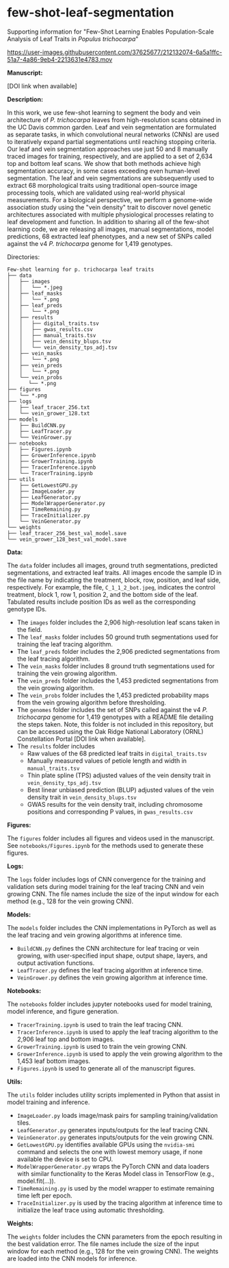 # few-shot-leaf-segmentation

Supporting information for "Few-Shot Learning Enables Population-Scale Analysis of Leaf Traits in *Populus trichocarpa*"

https://user-images.githubusercontent.com/37625677/212132074-6a5a1ffc-51a7-4a86-9eb4-2213631e4783.mov

**Manuscript:**

[DOI link when available]

**Description:**

In this work, we use few-shot learning to segment the body and vein architecture of *P. trichocarpa* leaves from high-resolution scans obtained in the UC Davis common garden. Leaf and vein segmentation are formulated as separate tasks, in which convolutional neural networks (CNNs) are used to iteratively expand partial segmentations until reaching stopping criteria. Our leaf and vein segmentation approaches use just 50 and 8 manually traced images for training, respectively, and are applied to a set of 2,634 top and bottom leaf scans. We show that both methods achieve high segmentation accuracy, in some cases exceeding even human-level segmentation. The leaf and vein segmentations are subsequently used to extract 68 morphological traits using traditional open-source image processing tools, which are validated using real-world physical measurements. For a biological perspective, we perform a genome-wide association study using the "vein density" trait to discover novel genetic architectures associated with multiple physiological processes relating to leaf development and function. In addition to sharing all of the few-shot learning code, we are releasing all images, manual segmentations, model predictions, 68 extracted leaf phenotypes, and a new set of SNPs called against the v4 *P. trichocarpa* genome for 1,419 genotypes.

Directories:

    Few-shot learning for p. trichocarpa leaf traits
    ├── data
    │   ├── images
    │   │   └── *.jpeg
    │   ├── leaf_masks
    │   │   └── *.png
    │   ├── leaf_preds
    │   │   └── *.png
    │   ├── results
    │   │   ├── digital_traits.tsv
    │   │   ├── gwas_results.csv
    │   │   ├── manual_traits.tsv
    │   │   ├── vein_density_blups.tsv
    │   │   └── vein_density_tps_adj.tsv
    │   ├── vein_masks
    │   │   └── *.png
    │   ├── vein_preds
    │   │   └── *.png
    │   └── vein_probs
    │      └── *.png
    ├── figures
    │   └── *.png
    ├── logs
    │   ├── leaf_tracer_256.txt
    │   └── vein_grower_128.txt
    ├── models
    │   ├── BuildCNN.py
    │   ├── LeafTracer.py
    │   └── VeinGrower.py
    ├── notebooks
    │   ├── Figures.ipynb
    │   ├── GrowerInference.ipynb
    │   ├── GrowerTraining.ipynb
    │   ├── TracerInference.ipynb
    │   └── TracerTraining.ipynb
    ├── utils
    │   ├── GetLowestGPU.py
    │   ├── ImageLoader.py
    │   ├── LeafGenerator.py
    │   ├── ModelWrapperGenerator.py
    │   ├── TimeRemaining.py
    │   ├── TraceInitializer.py
    │   └── VeinGenerator.py
    └── weights
    ├── leaf_tracer_256_best_val_model.save
    └── vein_grower_128_best_val_model.save

**Data:**

The `data` folder includes all images, ground truth segmentations, predicted segmentations, and extracted leaf traits. All images encode the sample ID in the file name by indicating the treatment, block, row, position, and leaf side, respectively. For example, the file, `C_1_1_2_bot.jpeg`, indicates the control treatment, block 1, row 1, position 2, and the bottom side of the leaf. Tabulated results include position IDs as well as the corresponding genotype IDs.

- The `images` folder includes the 2,906 high-resolution leaf scans taken in the field. 
- The `leaf_masks` folder includes 50 ground truth segmentations used for training the leaf tracing algorithm. 
- The `leaf_preds` folder includes the 2,906 predicted segmentations from the leaf tracing algorithm. 
- The `vein_masks` folder includes 8 ground truth segmentations used for training the vein growing algorithm.
- The `vein_preds` folder includes the 1,453 predicted segmentations from the vein growing algorithm.
- The `vein_probs` folder includes the 1,453 predicted probability maps from the vein growing algorithm before thresholding.
- The `genomes` folder includes the set of SNPs called against the v4 *P. trichocarpa* genome for 1,419 genotypes with a README file detailing the steps taken. Note, this folder is not included in this repository, but can be accessed using the Oak Ridge National Laboratory (ORNL) Constellation Portal [DOI link when available].
- The `results` folder includes 
  - Raw values of the 68 predicted leaf traits in `digital_traits.tsv`
  - Manually measured values of petiole length and width in `manual_traits.tsv`
  - Thin plate spline (TPS) adjusted values of the vein density trait in `vein_density_tps_adj.tsv`
  - Best linear unbiased prediction (BLUP) adjusted values of the vein density trait in `vein_density_blups.tsv`
  - GWAS results for the vein density trait, including chromosome positions and corresponding P values, in `gwas_results.csv`

**Figures:**

The `figures` folder includes all figures and videos used in the manuscript. See `notebooks/Figures.ipynb` for the methods used to generate these figures.

**Logs:**

The `logs` folder includes logs of CNN convergence for the training and validation sets during model training for the leaf tracing CNN and vein growing CNN. The file names include the size of the input window for each method (e.g., 128 for the vein growing CNN).

**Models:**

The `models` folder includes the CNN implementations in PyTorch as well as the leaf tracing and vein growing algorithms at inference time.

- `BuildCNN.py` defines the CNN architecture for leaf tracing or vein growing, with user-specified input shape, output shape, layers, and output activation functions.
- `LeafTracer.py` defines the leaf tracing algorithm at inference time.
- `VeinGrower.py` defines the vein growing algorithm at inference time.

**Notebooks:**

The `notebooks` folder includes jupyter notebooks used for model training, model inference, and figure generation.

- `TracerTraining.ipynb` is used to train the leaf tracing CNN.
- `TracerInference.ipynb` is used to apply the leaf tracing algorithm to the 2,906 leaf top and bottom images.
- `GrowerTraining.ipynb` is used to train the vein growing CNN.
- `GrowerInference.ipynb` is used to apply the vein growing algorithm to the 1,453 leaf bottom images.
- `Figures.ipynb` is used to generate all of the manuscript figures.

**Utils:**

The `utils` folder includes utility scripts implemented in Python that assist in model training and inference. 

- `ImageLoader.py` loads image/mask pairs for sampling training/validation tiles.
- `LeafGenerator.py` generates inputs/outputs for the leaf tracing CNN.
- `VeinGenerator.py` generates inputs/outputs for the vein growing CNN.
- `GetLowestGPU.py` identifies available GPUs using the `nvidia-smi` command and selects the one with lowest memory usage, if none available the device is set to CPU.
- `ModelWrapperGenerator.py` wraps the PyTorch CNN and data loaders with similar functionality to the Keras Model class in TensorFlow (e.g., model.fit(...)).
- `TimeRemaining.py` is used by the model wrapper to estimate remaining time left per epoch.
- `TraceInitializer.py` is used by the tracing algorithm at inference time to initialize the leaf trace using automatic thresholding.

**Weights:**

The `weights` folder includes the CNN parameters from the epoch resulting in the best validation error. The file names include the size of the input window for each method (e.g., 128 for the vein growing CNN). The weights are loaded into the CNN models for inference.
